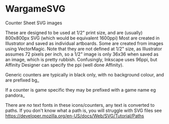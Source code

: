 # WargameSVG
Counter Sheet SVG images

These are designed to be used at 1/2" print size, and are (usually) 800x800px SVG (which would be equivalent 1600ppi)
Most are created in Illustrator and saved as individual artboards. Some are created from images using VectorMagic. 
Note that they are not defined at 1/2" size, as Illustrator assumes 72 pixels per inch, so a 1/2" image is only 36x36 when saved as an image, which is pretty rubbish. 
Confusingly, Inkscape uses 96ppi, but Affinity Designer can specify the ppi (well done Affinity).

Generic counters are typically in black only, with no background colour, and are prefixed bg_

If a counter is game specific they may be prefixed with a game name eg pandora_

There are *no* text fonts in these icons/counters, any text is converted to paths. If you don't know what a path is, you will struggle with SVG files see https://developer.mozilla.org/en-US/docs/Web/SVG/Tutorial/Paths
